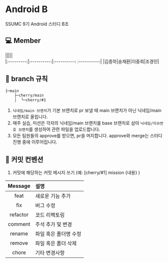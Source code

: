 # Android B
SSUMC 9기 Android 스터디 B조

## 💻 Member
|||||         
|:---------:|:----------:|:----------: :----------:|
|김종하|송채환|이중희|조경민|


## 🌳 branch 규칙
```bash
├─main
    ├─cherry/main
    │  └─cherry/#1
```
1. `닉네임/main 브랜치`가 기본 브랜치로 pr 보낼 때 main 브랜치가 아닌 닉네임/main 브랜치로 올립니다.
2. 매주 실습, 미션은 각자의 닉네임/main 브랜치를 base 브랜치로 삼아 `닉네임/이슈번호 브랜치`를 생성하여 관련 파일을 업로드합니다.
3. 모든 팀원들의 approve를 받으면, pr을 머지합니다. approve와 merge는 스터디 진행 중에 이루어집니다.

## 🔖 커밋 컨벤션
1. 커밋에 해당하는 커밋 메시지 쓰기 (예: [cherry/#1] mission {내용} )


| Message  | 설명                                              |
| :------: | :------------------------------------------------ |
|   feat   | 새로운 기능 추가                            |
|  fix   | 버그 수정 |
|  refactor  | 코드 리펙토링 |
| comment | 주석 추가 및 변경                                     |
|  rename   | 파일 혹은 폴더명 수정                |
|  remove   | 파일 혹은 폴더 삭제                |
|  chore   | 기타 변경사항                |
